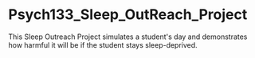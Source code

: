 # Psych133_Sleep_OutReach_Project
This Sleep Outreach Project simulates a student's day and demonstrates how harmful it will be if the student stays sleep-deprived.
